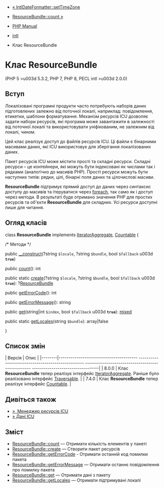 - [«
IntlDateFormatter::setTimeZone](intldateformatter.settimezone.md)
- [ResourceBundle::count »](resourcebundle.count.md)

- [PHP Manual](index.md)
- [intl](book.intl.md)
- Клас ResourceBundle

# Клас ResourceBundle

(PHP 5 \>u003d 5.3.2, PHP 7, PHP 8, PECL intl \>u003d 2.0.0)

## Вступ

Локалізовані програмні продукти часто потребують наборів даних
підготовлених залежно від поточної локалі, наприклад: повідомлення,
етикетки, шаблони форматування. Механізм ресурсів ICU дозволяє задати
набори ресурсів, які програма може завантажити в залежності від
поточної локалі та використовувати уніфікованим, не залежним від локалі,
чином.

Цей клас реалізує доступ до файлів ресурсів ICU. Ці файли є
бінарними масивами даних, які ICU використовує для зберігання
локалізованих даних.

Пакет ресурсів ICU може містити прості та складні ресурси. Складні
ресурси – це контейнери, які можуть бути індексовані як числами
так і рядками (аналогічно до масивів PHP). Прості ресурси можуть бути
наступних типів: рядки, цілі, бінарні поля даних та цілочислові
масиви.

**ResourceBundle** підтримує прямий доступ до даних через синтаксис
доступу до масивів та ітеруватися через
[foreach](control-structures.foreach.md), так само як і доступ через
методи. В результаті буде отримано значення PHP для простих ресурсів та
об'єкти **ResourceBundle** для складних. Усі ресурси доступні лише для
читання.

## Огляд класів

class **ResourceBundle** implements
[IteratorAggregate](class.iteratoraggregate.md),
[Countable](class.countable.md) {

/\* Методи \*/

public [\_\_construct](resourcebundle.create.md)(?string `$locale`,
?string `$bundle`, bool `$fallback` u003d **`true`**)

public [count](resourcebundle.count.md)(): int

public static [create](resourcebundle.create.md)(?string `$locale`,
?string `$bundle`, bool `$fallback` u003d **`true`**):
?[ResourceBundle](class.resourcebundle.md)

public [getErrorCode](resourcebundle.geterrorcode.md)(): int

public [getErrorMessage](resourcebundle.geterrormessage.md)(): string

public [get](resourcebundle.get.md)(string\|int `$index`, bool
`$fallback` u003d **`true`**):
[mixed](language.types.declarations.md#language.types.declarations.mixed)

public static [getLocales](resourcebundle.locales.md)(string
`$bundle`): array\|false

}

## Список змін

| Версія | Опис |
|--------|---------------------------------------- -------------------------------------------------- -------------------------------------------------- ----------------------------------|
| 8.0.0 | Клас **ResourceBundle** тепер реалізує інтерфейс [IteratorAggregate](class.iteratoraggregate.md). Раніше було реалізовано інтерфейс [Traversable](class.traversable.md). |
| 7.4.0 | Клас **ResourceBundle** тепер реалізує інтерфейс [Countable](class.countable.md). |

## Дивіться також

- [»  Менеджер ресурсів
ICU](http://userguide.icu-project.org/locale/resources)
- [» Дані ICU](http://userguide.icu-project.org/icudata)

## Зміст

- [ResourceBundle::count](resourcebundle.count.md) — Отримати
кількість елементів у пакеті
- [ResourceBundle::create](resourcebundle.create.md) — Створити пакет
ресурсів
- [ResourceBundle::getErrorCode](resourcebundle.geterrorcode.md) -
Отримати останній код помилки пакета
- [ResourceBundle::getErrorMessage](resourcebundle.geterrormessage.md)
— Отримати останнє повідомлення про помилку пакета
- [ResourceBundle::get](resourcebundle.get.md) — Отримати дані з
пакету
- [ResourceBundle::getLocales](resourcebundle.locales.md) — Отримати
підтримувані локалі
